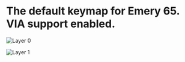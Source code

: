 # The default keymap for Emery 65. VIA support enabled.

![Layer 0](https://i.imgur.com/xiHQsWw.png)

![Layer 1](https://i.imgur.com/l9qSeTv.png)